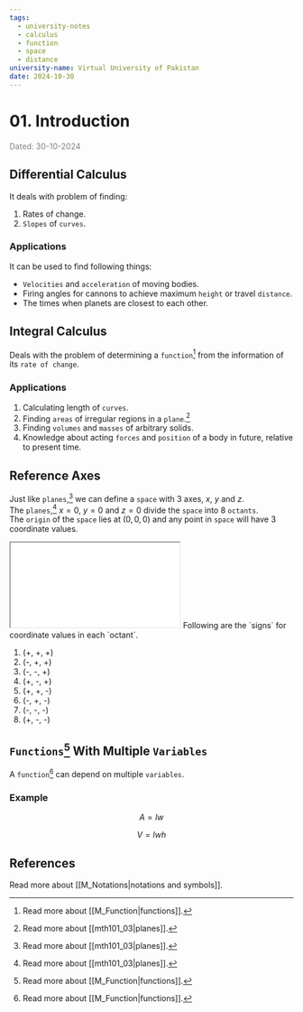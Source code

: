 ```yaml
---
tags:
  - university-notes
  - calculus
  - function
  - space
  - distance
university-name: Virtual University of Pakistan
date: 2024-10-30
---
```


# 01. Introduction

<span style="color: gray;">Dated: 30-10-2024</span>

## Differential Calculus

It deals with problem of finding:

1. Rates of change.
2. `Slopes` of `curves`.

### Applications

It can be used to find following things:

- `Velocities` and `acceleration` of moving bodies.
- Firing angles for cannons to achieve maximum `height` or travel `distance`.
- The times when planets are closest to each other.

## Integral Calculus

Deals with the problem of determining a `function`[^1] from the information of its `rate of change`.

### Applications

1. Calculating length of `curves`.
2. Finding `areas` of irregular regions in a `plane`.[^2]
3. Finding `volumes` and `masses` of arbitrary solids.
4. Knowledge about acting `forces` and `position` of a body in future, relative to present time.

## Reference Axes

Just like `planes`,[^2] we can define a `space` with 3 axes, $x$, $y$ and $z$.  
The `planes`,[^2] $x = 0$, $y = 0$ and $z = 0$ divide the `space` into 8 `octants`.  
The `origin` of the `space` lies at $(0, 0, 0)$ and any point in `space` will have 3 coordinate values.

<iframe src="../../../../assets/Figures/Scripted/octants.html"></iframe>
Following are the `signs` for coordinate values in each `octant`.

1. (+, +, +)
2. (-, +, +)
3. (-, -, +)
4. (+, -, +)
5. (+, +, -)
6. (-, +, -)
7. (-, -, -)
8. (+, -, -)

## `Functions`[^1] With Multiple `Variables`

A `function`[^1] can depend on multiple `variables`.

### Example

$$A = lw$$

$$V = lwh$$

## References

Read more about [[M_Notations|notations and symbols]].

[^1]: Read more about [[M_Function|functions]].
[^2]: Read more about [[mth101_03|planes]].